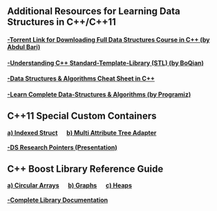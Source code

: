 ## Additional Resources for Learning Data Structures in C++/C++11
#### [-Torrent Link for Downloading Full Data Structures Course in C++ (by Abdul Bari)](https://github.com/HypertextAssassin0273/Data_Structures_in_Cpp/blob/main/Mastering_Data_Structures_and_Algorithms_using_C_and_C++.torrent?raw=true)
#### [-Understanding C++ Standard-Template-Library (STL) (by BoQian)](https://youtube.com/playlist?list=PLA0_W94naaYmk0uFVkUnXv0SiMIP5Jjlb)
#### [-Data Structures & Algorithms Cheat Sheet in C++](https://github.com/gibsjose/cpp-cheat-sheet/blob/master/Data%20Structures%20and%20Algorithms.md)
#### [-Learn Complete Data-Structures & Algorithms (by Programiz)](https://www.programiz.com/dsa)

<h2>C++11 Special Custom Containers</h2>
<p1>
  <b>
    <a href="/Native_Data_Structures/Special_Structures/Indexed_Struct.hpp">a) Indexed Struct</a> &emsp;
    <a href="/Native_Data_Structures/Special_Structures/Multi_Attribute_Tree_Adapter.hpp">b) Multi Attribute Tree Adapter</a>
    <br><br>
    <a href="https://hypertextassassin0273.github.io/Data_Structures_in_Cpp/">-DS Research Pointers (Presentation)</a>
  <b/>
</p1>
<h2>C++ Boost Library Reference Guide</h2>
<p1>
  <b>
    <a href="https://www.boost.org/doc/libs/1_76_0/doc/html/circular_buffer.html">a) Circular Arrays</a> &emsp;
    <a href="https://www.boost.org/doc/libs/1_76_0/libs/graph/doc/index.html">b) Graphs</a> &emsp;
    <a href="https://www.boost.org/doc/libs/1_76_0/doc/html/heap.html">c) Heaps</a>
    <br><br>
    <a href="https://www.boost.org/doc/libs/1_76_0/">-Complete Library Documentation</a>
  <b/>
</p1>
